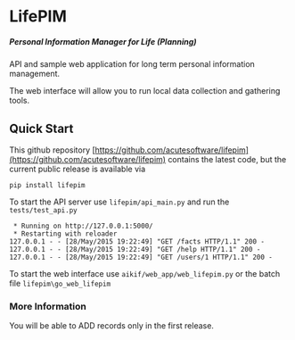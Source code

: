 # LifePIM

##### Personal Information Manager for Life (Planning)

API and sample web application for long term personal information management.<br />

The web interface will allow you to run local data collection and gathering tools.
 


## Quick Start
This github repository [https://github.com/acutesoftware/lifepim](https://github.com/acutesoftware/lifepim) contains the latest code, but the current public release is available via

`pip install lifepim`

To start the API server use `lifepim/api_main.py` and run the `tests/test_api.py`

```
 * Running on http://127.0.0.1:5000/
 * Restarting with reloader
127.0.0.1 - - [28/May/2015 19:22:49] "GET /facts HTTP/1.1" 200 -
127.0.0.1 - - [28/May/2015 19:22:49] "GET /help HTTP/1.1" 200 -
127.0.0.1 - - [28/May/2015 19:22:49] "GET /users/1 HTTP/1.1" 200 -
```

 To start the web interface use `aikif/web_app/web_lifepim.py` or the batch file `lifepim\go_web_lifepim`
 


### More Information

You will be able to ADD records only in the first release.

